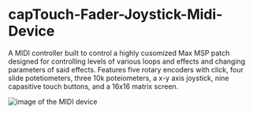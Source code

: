 # capTouch-Fader-Joystick-Midi-Device

A MIDI controller built to control a highly cusomized Max MSP patch designed for controlling levels of various loops and effects and changing parameters of said effects.  Features five rotary encoders with click, four slide potetiometers, three 10k poteiometers, a x-y axis joystick, nine capasitive touch buttons, and a 16x16 matrix screen.

![image of the MIDI device](https://drive.google.com/file/d/1_-5Ml9C41q52vqx1GxY0kzp9pN1hUuz6/view)
